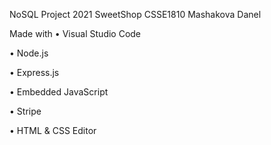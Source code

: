 NoSQL Project 2021 SweetShop CSSE1810 Mashakova Danel

Made with
• Visual Studio Code

• Node.js

• Express.js

• Embedded JavaScript

• Stripe

• HTML & CSS Editor
